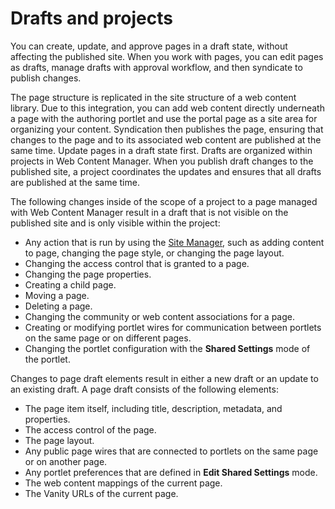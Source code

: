 # Drafts and projects

You can create, update, and approve pages in a draft state, without affecting the published site. When you work with pages, you can edit pages as drafts, manage drafts with approval workflow, and then syndicate to publish changes.

The page structure is replicated in the site structure of a web content library. Due to this integration, you can add web content directly underneath a page with the authoring portlet and use the portal page as a site area for organizing your content. Syndication then publishes the page, ensuring that changes to the page and to its associated web content are published at the same time. Update pages in a draft state first. Drafts are organized within projects in Web Content Manager. When you publish draft changes to the published site, a project coordinates the updates and ensures that all drafts are published at the same time.

The following changes inside of the scope of a project to a page managed with Web Content Manager result in a draft that is not visible on the published site and is only visible within the project:

-   Any action that is run by using the [Site Manager](../../../inline_editing/index.md), such as adding content to page, changing the page style, or changing the page layout.
-   Changing the access control that is granted to a page.
-   Changing the page properties.
-   Creating a child page.
-   Moving a page.
-   Deleting a page.
-   Changing the community or web content associations for a page.
-   Creating or modifying portlet wires for communication between portlets on the same page or on different pages.
-   Changing the portlet configuration with the **Shared Settings** mode of the portlet.

Changes to page draft elements result in either a new draft or an update to an existing draft. A page draft consists of the following elements:

-   The page item itself, including title, description, metadata, and properties.
-   The access control of the page.
-   The page layout.
-   Any public page wires that are connected to portlets on the same page or on another page.
-   Any portlet preferences that are defined in **Edit Shared Settings** mode.
-   The web content mappings of the current page.
-   The Vanity URLs of the current page.


